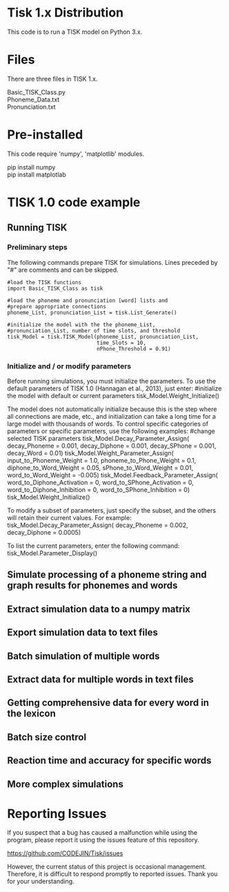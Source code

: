 # Tisk 1.x Distribution

This code is to run a TISK model on Python 3.x.

# Files
There are three files in TISK 1.x.

Basic_TISK_Class.py<br>
Phoneme_Data.txt<br>
Pronunciation.txt<br>

# Pre-installed

This code require 'numpy', 'matplotlib' modules.

pip install numpy<br>
pip install matplotlab<br>

# TISK 1.0 code example
## Running TISK
### Preliminary steps
The following commands prepare TISK for simulations. Lines preceded by "#" are comments and can be skipped.
```
#load the TISK functions
import Basic_TISK_Class as tisk

#load the phoneme and pronunciation [word] lists and 
#prepare appropriate connections
phoneme_List, pronunciation_List = tisk.List_Generate()

#initialize the model with the the phoneme_List, 
#pronunciation_List, number of time slots, and threshold
tisk_Model = tisk.TISK_Model(phoneme_List, pronunciation_List,
                             time_Slots = 10,
                             nPhone_Threshold = 0.91)
```
### Initialize and / or modify parameters

Before running simulations, you must initialize the parameters. To use the default parameters of TISK 1.0 (Hannagan et al., 2013), just enter: 
#initialize the model with default or current parameters
tisk_Model.Weight_Initialize()

The model does not automatically initialize because this is the step where all connections are made, etc., and initialization can take a long time for a large model with thousands of words. To control specific categories of parameters or specific parameters, use the following examples: 
#change selected TISK parameters
tisk_Model.Decay_Parameter_Assign(
                    decay_Phoneme = 0.001,
                    decay_Diphone = 0.001,
                    decay_SPhone = 0.001,
                    decay_Word = 0.01)
tisk_Model.Weight_Parameter_Assign(
                    input_to_Phoneme_Weight = 1.0,
                    phoneme_to_Phone_Weight = 0.1,
                    diphone_to_Word_Weight = 0.05,
                    sPhone_to_Word_Weight = 0.01,
                    word_to_Word_Weight = -0.005)
tisk_Model.Feedback_Parameter_Assign(
                    word_to_Diphone_Activation = 0,
                    word_to_SPhone_Activation = 0,
                    word_to_Diphone_Inhibition = 0,
                    word_to_SPhone_Inhibition = 0)
tisk_Model.Weight_Initialize()

To modify a subset of parameters, just specify the subset, and the others will retain their current values. For example: 
tisk_Model.Decay_Parameter_Assign(
                    decay_Phoneme = 0.002,
                    decay_Diphone = 0.0005)
                    
To list the current parameters, enter the following command:
tisk_Model.Parameter_Display()


## Simulate processing of a phoneme string and graph results for phonemes and words
## Extract simulation data to a numpy matrix 
## Export simulation data to text files
## Batch simulation of multiple words
## Extract data for multiple words in text files
## Getting comprehensive data for every word in the lexicon
## Batch size control
## Reaction time and accuracy for specific words
## More complex simulations

# Reporting Issues

If you suspect that a bug has caused a malfunction while using the program, please report it using the issues feature of this repository.

https://github.com/CODEJIN/Tisk/issues

However, the current status of this project is occasional management. Therefore, it is difficult to respond promptly to reported issues. Thank you for your understanding.
